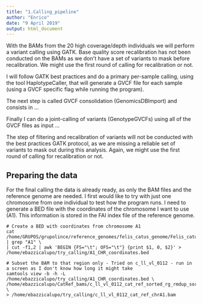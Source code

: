 ```yaml
---
title: "1.Calling_pipeline"
author: "Enrico"
date: "9 April 2019"
output: html_document
---
```


With the BAMs from the 20 high coverage/depth individuals we will perform a variant calling using GATK.
Base quality score recalibration has not been conducted on the BAMs as we don't have a set of variants to mask before recalibration.
We might use the first round of calling for recalibration or not.

I will follow GATK best practices and do a primary per-sample calling, using the tool HaplotypeCaller, that will generate a GVCF file for each sample (using a GVCF specific flag while running the program).

The next step is called GVCF consolidation (GenomicsDBImport) and consists in ...

Finally I can do a joint-calling of variants (GenotypeGVCFs) using all of the GVCF files as input ...

The step of filtering and recalibration of variants will not be conducted with the best practices GATK protocol, as we are missing a reliable set of variants to mask out during this analysis. Again, we might use the first round of calling for recalibration or not.


## Preparing the data

For the final calling the data is already ready, as only the BAM files and the reference genome are needed.
I first would like to try with just one chromosome from one individual to test how the program runs.
I need to generate a BED file with the coordinates of the chromosome I want to use (A1). This information is stored in the FAI index file of the reference genome.

```
# Create a BED with coordinates from chromosome A1
cat /home/GRUPOS/grupolince/reference_genomes/felis_catus_genome/Felis_catus.Felis_catus_9.0.dna.toplevel.fa.fai | grep "A1" \
| cut -f1,2 | awk 'BEGIN {FS="\t"; OFS="\t"} {print $1, 0, $2}' > /home/ebazzicalupo/try_calling/A1_CHR_coordinates.bed

# Subset the BAM to that region only - Tried on c_ll_vl_0112 - run in a screen as I don't know how long it might take
samtools view -b -h -L /home/ebazzicalupo/try_calling/A1_CHR_coordinates.bed \
/home/ebazzicalupo/CatRef_bams/c_ll_vl_0112_cat_ref_sorted_rg_rmdup_sorted_indelrealigner.bam \
> /home/ebazzicalupo/try_calling/c_ll_vl_0112_cat_ref_chrA1.bam

```
